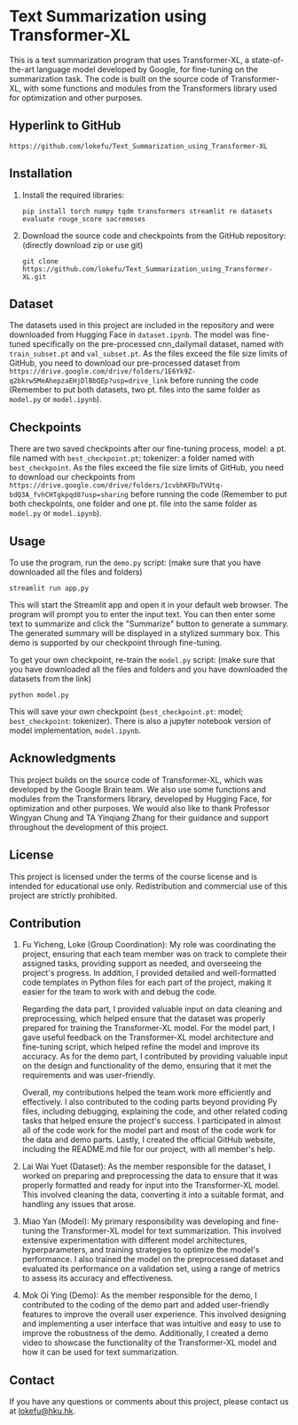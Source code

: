 # Text Summarization using Transformer-XL

This is a text summarization program that uses Transformer-XL, a state-of-the-art language model developed by Google, for fine-tuning on the summarization task. The code is built on the source code of Transformer-XL, with some functions and modules from the Transformers library used for optimization and other purposes.

## Hyperlink to GitHub

```
https://github.com/lokefu/Text_Summarization_using_Transformer-XL
```

## Installation

1. Install the required libraries:

   `````
   pip install torch numpy tqdm transformers streamlit re datasets evaluate rouge_score sacremoses
   `````

2. Download the source code and checkpoints from the GitHub repository: (directly download zip or use git)

   ````
   git clone https://github.com/lokefu/Text_Summarization_using_Transformer-XL.git
   `````

## Dataset

The datasets used in this project are included in the repository and were downloaded from Hugging Face in `dataset.ipynb`. The model was fine-tuned specifically on the pre-processed cnn_dailymail dataset, named with `train_subset.pt` and `val_subset.pt`. As the files exceed the file size limits of GitHub, you need to download our pre-processed dataset from `https://drive.google.com/drive/folders/1E6Yk9Z-q2bkrw5MeAhepzaEHjDlBbQEp?usp=drive_link` before running the code (Remember to put both datasets, two pt. files into the same folder as `model.py` or `model.ipynb`).

## Checkpoints

There are two saved checkpoints after our fine-tuning process, model: a pt. file named with `best_checkpoint.pt`; tokenizer: a folder named with `best_checkpoint`. As the files exceed the file size limits of GitHub, you need to download our checkpoints from `https://drive.google.com/drive/folders/1cvbhKFDuTVUtq-bdQ3A_fvhCHTgkpqd8?usp=sharing` before running the code (Remember to put both checkpoints, one folder and one pt. file into the same folder as `model.py` or `model.ipynb`).

## Usage

To use the program, run the `demo.py` script: (make sure that you have downloaded all the files and folders)

```
streamlit run app.py
```

This will start the Streamlit app and open it in your default web browser. The program will prompt you to enter the input text. You can then enter some text to summarize and click the "Summarize" button to generate a summary. The generated summary will be displayed in a stylized summary box. This demo is supported by our checkpoint through fine-tuning.

To get your own checkpoint, re-train the `model.py` script: (make sure that you have downloaded all the files and folders and you have downloaded the datasets from the link)

```
python model.py
```

This will save your own checkpoint (`best_checkpoint.pt`: model; `best_checkpoint`: tokenizer). There is also a jupyter notebook version of model implementation, `model.ipynb`.

## Acknowledgments

This project builds on the source code of Transformer-XL, which was developed by the Google Brain team. We also use some functions and modules from the Transformers library, developed by Hugging Face, for optimization and other purposes. We would also like to thank Professor Wingyan Chung and TA Yinqiang Zhang for their guidance and support throughout the development of this project.

## License

This project is licensed under the terms of the course license and is intended for educational use only. Redistribution and commercial use of this project are strictly prohibited.

## Contribution

1. Fu Yicheng, Loke (Group Coordination):
   My role was coordinating the project, ensuring that each team member was on track to complete their assigned tasks, providing support as needed, and overseeing the project's progress. In addition, I provided detailed and well-formatted code templates in Python files for each part of the project, making it easier for the team to work with and debug the code.

   Regarding the data part, I provided valuable input on data cleaning and preprocessing, which helped ensure that the dataset was properly prepared for training the Transformer-XL model. For the model part, I gave useful feedback on the Transformer-XL model architecture and fine-tuning script, which helped refine the model and improve its accuracy. As for the demo part, I contributed by providing valuable input on the design and functionality of the demo, ensuring that it met the requirements and was user-friendly.

   Overall, my contributions helped the team work more efficiently and effectively. I also contributed to the coding parts beyond providing Py files, including debugging, explaining the code, and other related coding tasks that helped ensure the project's success. I participated in almost all of the code work for the model part and most of the code work for the data and demo parts. Lastly, I created the official GitHub website, including the README.md file for our project, with all member's help.

3. Lai Wai Yuet (Dataset):
   As the member responsible for the dataset, I worked on preparing and preprocessing the data to ensure that it was properly formatted and ready for input into the Transformer-XL model. This involved cleaning the data, converting it into a suitable format, and handling any issues that arose.

5. Miao Yan (Model):
   My primary responsibility was developing and fine-tuning the Transformer-XL model for text summarization. This involved extensive experimentation with different model architectures, hyperparameters, and training strategies to optimize the model's performance. I also trained the model on the preprocessed dataset and evaluated its performance on a validation set, using a range of metrics to assess its accuracy and effectiveness.

7. Mok Oi Ying (Demo):
   As the member responsible for the demo, I contributed to the coding of the demo part and added user-friendly features to improve the overall user experience. This involved designing and implementing a user interface that was intuitive and easy to use to improve the robustness of the demo. Additionally, I created a demo video to showcase the functionality of the Transformer-XL model and how it can be used for text summarization.

## Contact

If you have any questions or comments about this project, please contact us at lokefu@hku.hk.
